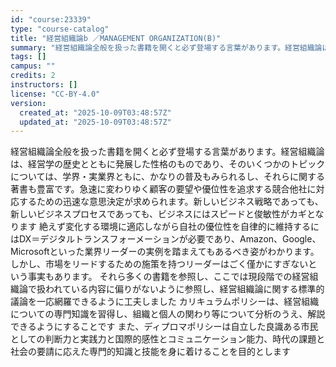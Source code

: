 ```yaml
---
id: "course:23339"
type: "course-catalog"
title: "経営組織論b ／MANAGEMENT ORGANIZATION(B)"
summary: "経営組織論全般を扱った書籍を開くと必ず登場する言葉があります。経営組織論は、経営学の歴史とともに発展した性格のものであり、そのいくつかのトピックについては、学界・実業界ともに、かなりの普及もみられるし、それらに関する著書も豊富です。急速に変…"
tags: []
campus: ""
credits: 2
instructors: []
license: "CC-BY-4.0"
version:
  created_at: "2025-10-09T03:48:57Z"
  updated_at: "2025-10-09T03:48:57Z"
---
```

経営組織論全般を扱った書籍を開くと必ず登場する言葉があります。経営組織論は、経営学の歴史とともに発展した性格のものであり、そのいくつかのトピックについては、学界・実業界ともに、かなりの普及もみられるし、それらに関する著書も豊富です。急速に変わりゆく顧客の要望や優位性を追求する競合他社に対応するための迅速な意思決定が求められます。新しいビジネス戦略であっても、新しいビジネスプロセスであっても、ビジネスにはスピードと俊敏性がカギとなります 絶えず変化する環境に適応しながら自社の優位性を自律的に維持するにはDX＝デジタルトランスフォーメーションが必要であり、Amazon、Google、Microsoftといった業界リーダーの実例を踏まえてもあるべき姿がわかります。しかし、市場をリードするための施策を持つリーダーはごく僅かにすぎないという事実もあります。 それら多くの書籍を参照し、ここでは現段階での経営組織論で扱われている内容に偏りがないように参照し、経営組織論に関する標準的議論を一応網羅できるように工夫しました カリキュラムポリシーは、経営組織についての専門知識を習得し、組織と個人の関わり等について分析のうえ、解説できるようにすることです また、ディプロマポリシーは自立した良識ある市民としての判断力と実践力と国際的感性とコミュニケーション能力、時代の課題と社会の要請に応えた専門的知識と技能を身に着けることを目的とします

